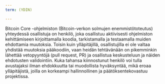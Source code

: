 ```yaml
---
term: (YDIN)

---
```

Bitcoin Core -ohjelmiston (Bitcoin-verkon solmujen enemmistötoteutus) yhteydessä osallistuja on henkilö, joka osallistuu aktiivisesti ohjelmiston kehittämiseen kirjoittamalla koodia, tarkistamalla ja testaamalla muiden ehdottamia muutoksia. Toisin kuin ylläpitäjillä, osallistujilla ei ole valtaa yhdistää muutoksia pääkoodiin, vaan heidän tehtävänään on pikemminkin lähettää vetopyyntöjä (pull request, PR) ja osallistua keskusteluun ja näiden ehdotusten validointiin. Kuka tahansa kiinnostunut henkilö voi tulla avustajaksi ilman ehdokkuutta tai muodollista hyväksyntää, mikä eroaa ylläpitäjistä, joilla on korkeampi hallinnollinen ja päätöksentekovastuu projektissa.